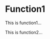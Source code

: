 # Function1

This is function1...

<demo name="function1" />

This is function2...

<demo name="folder/function2" />